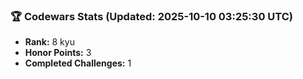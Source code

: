 ### 🏆 Codewars Stats (Updated: 2025-10-10 03:25:30 UTC)

- **Rank:** 8 kyu
- **Honor Points:** 3
- **Completed Challenges:** 1
